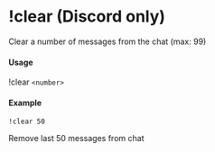 # !clear (Discord only)
Clear a number of messages from the chat (max: 99)

#### Usage
!clear `<number>`

#### Example
    !clear 50

Remove last 50 messages from chat

